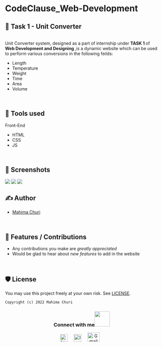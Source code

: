 # CodeClause_Web-Development
## 📖 Task 1 - Unit Converter

<br> Unit Converter system, designed as a part of internship under <b> TASK 1 </b> of<b> Web Development and Designing </b>,is a dynamic website which can be used to perform various conversions in the following feilds:
<ul>
  <li>Length</li>
  <li>Temperature</li>
  <li>Weight</li>
  <li>Time</li>
  <li>Area</li>
  <li>Volume</li>
</ul>
<br>

## 📓 Tools used

Front-End
<ul>
  <li>HTML</li>
  <li>CSS</li>
  <li>JS</li>
</ul>


<br>

## 👀 Screenshots

<img src ="/assets/1.png">
<img src ="/assets/2.png">
<img src ="/assets/3.png">


## ✍ Author

- [Mahima Churi](https://github.com/Mahitej28)

<br>

## 📌 Features / Contributions
 - Any contributions you make are *greatly appreciated*
 - Would be glad to hear about *new features* to add in the website

<br>


## 🛡 License

You may use this project freely at your own risk. See [LICENSE](https://choosealicense.com/licenses/mit/).

    Copyright (c) 2022 Mahima Churi



<div align="center">
<h3> Connect with me<a href="https://gifyu.com/image/Zy2f"><img src="https://github.com/milaan9/milaan9/blob/main/Handshake.gif" width="50px"></a>
</h3> 
<p align="center">
    <a href="https://www.linkedin.com/in/mahimachuri" target="_blank"><img alt="LinkedIn" width="25px" src="https://cdn-icons-png.flaticon.com/512/3536/3536505.png"></a> &nbsp&nbsp&nbsp
    <a href="https://www.instagram.com/infoelegant10" target="_blank"><img alt="Instagram" width="25px" src="https://cdn-icons-png.flaticon.com/512/1384/1384063.png"></a> &nbsp&nbsp&nbsp
     <a href="mailto:mahimachuri.28@gmail.com" target="_blank"><img alt="Gmail" width="40px" height="30px" src="https://github.com/TheDudeThatCode/TheDudeThatCode/blob/master/Assets/Gmail.svg"></a>&nbsp&nbsp&nbsp
   </p>

